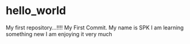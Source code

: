 # hello_world
My first repository...!!!!
My First Commit.
My name is SPK
I am learning something new
I am enjoying it very much
